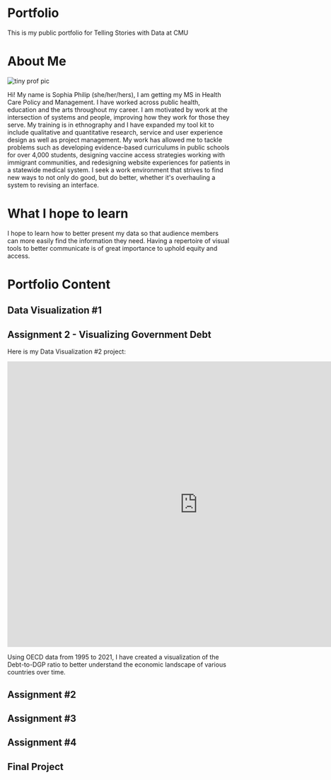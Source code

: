 # Portfolio
This is my public portfolio for Telling Stories with Data at CMU

# About Me

![tiny prof pic](https://user-images.githubusercontent.com/112327944/188291392-04439e33-e88e-4f59-b814-155441d4dff5.jpeg)

Hi! My name is Sophia Philip (she/her/hers), I am getting my MS in Health Care Policy and Management. I have worked across public health, education and the arts throughout my career. I am motivated by work at the intersection of systems and people, improving how they work for those they serve. My training is in ethnography and I have expanded my tool kit to include qualitative and quantitative research, service and user experience design as well as project management. My work has allowed me to tackle problems such as developing evidence-based curriculums in public schools for over 4,000 students, designing vaccine access strategies working with immigrant communities, and redesigning website experiences for patients in a statewide medical system. I seek a work environment that strives to find new ways to not only do good, but do better, whether it's overhauling a system to revising an interface.

# What I hope to learn
I hope to learn how to better present my data so that audience members can more easily find the information they need. Having a repertoire of visual tools to better communicate is of great importance to uphold equity and access. 

# Portfolio Content
## Data Visualization #1

## Assignment 2 - Visualizing Government Debt
Here is my Data Visualization #2 project:
<iframe src="https://data.oecd.org/chart/6OgC" width="860" height="645" style="border: 0" mozallowfullscreen="true" webkitallowfullscreen="true" allowfullscreen="true"><a href="https://data.oecd.org/chart/6OgC" target="_blank">OECD Chart: General government debt, Total, % of GDP, Annual, 2018</a></iframe>


Using OECD data from 1995 to 2021, I have created a visualization of the Debt-to-DGP ratio to better understand the economic landscape of various countries over time. 
<div class="flourish-embed flourish-chart" data-src="visualisation/11155111"><script src="https://public.flourish.studio/resources/embed.js"></script></div>

## Assignment #2

## Assignment #3

## Assignment #4

## Final Project
